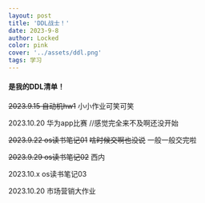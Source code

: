 ```yaml
---
layout: post
title: 'DDL战士！'
date: 2023-9-8
author: Locked
color: pink
cover: '../assets/ddl.png'
tags: 学习
---
```


#### 是我的DDL清单！

~~2023.9.15 自动机hw1~~ 小小作业可笑可笑

2023.10.20 华为app比赛 //感觉完全来不及啊还没开始 

~~2023.9.22 os读书笔记01~~ ~~啥时候交啊也没说~~ 一般一般交完啦

~~2023.9.29 os读书笔记02~~ 西内

2023.10.x os读书笔记03

2023.10.20 市场营销大作业